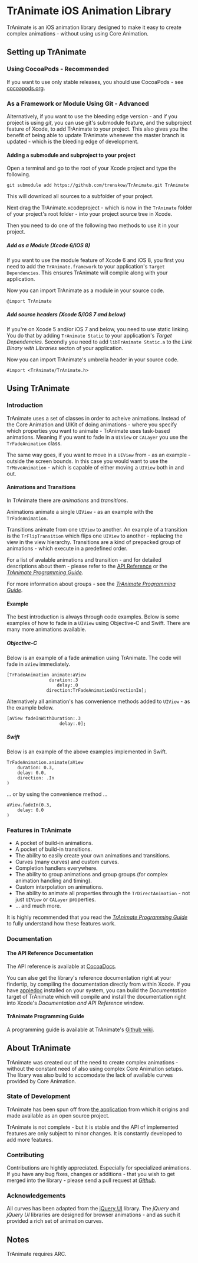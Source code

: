 # TrAnimate iOS Animation Library

TrAnimate is an iOS animation library designed to make it easy to create complex animations - without using using Core Animation.

## Setting up TrAnimate

### Using CocoaPods - Recommended

If you want to use only stable releases, you should use CocoaPods - see [cocoapods.org](http://cocoapods.org/).

### As a Framework or Module Using Git - Advanced

Alternatively, if you want to use the bleeding edge version - and if you project is using *git*, you can use git's submodule feature, and the subproject feature of Xcode, to add TrAnimate to your project. This also gives you the benefit of being able to update TrAnimate whenever the master branch is updated - which is the bleeding edge of development.

#### Adding a submodule and subproject to your project

Open a terminal and go to the root of your Xcode project and type the following.

    git submodule add https://github.com/trenskow/TrAnimate.git TrAnimate

This will download all sources to a subfolder of your project.

Next drag the TrAnimate.xcodeproject - which is now in the `TrAnimate` folder of your project's root folder - into your project source tree in Xcode.

Then you need to do one of the following two methods to use it in your project.

##### Add as a Module (Xcode 6/iOS 8)

If you want to use the module feature of Xcode 6 and iOS 8, you first you need to add the `TrAnimate.framework` to your application's `Target Dependencies`. This ensures TrAnimate will compile along with your application.

Now you can import TrAnimate as a module in your source code.

    @import TrAnimate

##### Add source headers (Xcode 5/iOS 7 and below)

If you're on Xcode 5 and/or iOS 7 and below, you need to use static linking. You do that by adding `TrAnimate Static` to your application's *Target Dependencies*. Secondly you need to add `libTrAnimate Static.a` to the *Link Binary with Libraries* secton of your application.

Now you can import TrAnimate's umbrella header in your source code.

    #import <TrAnimate/TrAnimate.h>

## Using TrAnimate

### Introduction

TrAnimate uses a set of classes in order to acheive animations. Instead of the Core Animation and UIKit of doing animations - where you specify which properties you want to animate - TrAnimate uses task-based animations. Meaning if you want to fade in a `UIView` or `CALayer` you use the `TrFadeAnimation` class.

The same way goes, if you want to move in a `UIView` from - as an example - outside the screen bounds. In this case you would want to use the `TrMoveAnimation` - which is capable of either moving a `UIView` both in and out.

#### Animations and Transitions

In TrAnimate there are *animations* and *transitions*.

Animations animate a single `UIView` - as an example with the `TrFadeAnimation`.

Transitions animate from one `UIView` to another. An example of a transition is the `TrFlipTransition` which flips one `UIView` to another - replacing the view in the view hierarchy. Transitions are a kind of prepacked group of animations - which execute in a predefined order.

For a list of avalable animations and transition - and for detailed descriptions about them - please refer to the [API Reference](http://cocoadocs.org/docsets/TrAnimate/1.0.3) or the [*TrAnimate Programming Guide*](https://github.com/trenskow/TrAnimate/wiki/).

For more information about groups - see the [*TrAnimate Programming Guide*](http://cocoadocs.org/docsets/TrAnimate/1.0.3).

#### Example

The best introduction is always through code examples. Below is some examples of how to fade in a `UIView` using Objective-C and Swift. There are many more animations available.

##### Objective-C

Below is an example of a fade animation using TrAnimate. The code will fade in `aView` immediately.

    [TrFadeAnimation animate:aView
                    duration:.3
                       delay:.0
                   direction:TrFadeAnimationDirectionIn];

Alternatively all animation's has convenience methods added to `UIView` - as the example below.

    [aView fadeInWithDuration:.3
                        delay:.0];

##### Swift

Below is an example of the above examples implemented in Swift.

    TrFadeAnimation.animate(aView
        duration: 0.3,
        delay: 0.0,
        direction: .In
    )

... or by using the convenience method ...

    aView.fadeIn(0.3, 
        delay: 0.0
    )

### Features in TrAnimate

- A pocket of build-in animations.
- A pocket of build-in transitions.
- The ability to easily create your own animations and transitions.
- Curves (many curves) and custom curves.
- Completion handlers everywhere.
- The ability to group animations and group groups (for complex animation handling and timing).
- Custom interpolation on animations.
- The ability to animate all properties through the `TrDirectAnimation` - not just `UIView` or `CALayer` properties.
- ... and much more.

It is highly recommended that you read the [*TrAnimate Programming Guide*](https://github.com/trenskow/TrAnimate/wiki/) to fully understand how these features work.

### Documentation

#### The API Reference Documentation

The API reference is available at [CocoaDocs](http://cocoadocs.org/docsets/TrAnimate/).

You can alse get the library's reference documentation right at your findertip, by compiling the documentation directly from within Xcode. If you have [appledoc](http://gentlebytes.com/appledoc/) installed on your system, you can build the *Documentation* target of TrAnimate which will compile and install the documentation right into Xcode's *Documentation and API Reference* window.

#### TrAnimate Programming Guide

A programming guide is available at TrAnimate's [Github wiki](https://github.com/trenskow/TrAnimate/wiki).

## About TrAnimate

TrAnimate was created out of the need to create complex animations - without the constant need of also using complex Core Animation setups. The libary was also build to accomodate the lack of available curves provided by Core Animation.

### State of Development

TrAnimate has been spun off from [the application](https://itunes.apple.com/app/kreafunk-listen-to-anything/id807353001?mt=8) from which it origins and made available as an open source project.

TrAnimate is not complete - but it is stable and the API of implemented features are only subject to minor changes. It is constantly developed to add more features.

### Contributing

Contributions are hightly appreciated. Especially for specialized animations. If you have any bug fixes, changes or additions - that you wish to get merged into the library - please send a pull request at *[Github](http://github.com/)*.

### Acknowledgements

All curves has been adapted from the [jQuery UI](https://github.com/jquery/jquery-ui) library. The *jQuery* and *jQuery UI* libraries are designed for browser animations - and as such it provided a rich set of animation curves.

## Notes
TrAnimate requires ARC.
